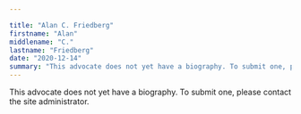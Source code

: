 ```yaml
---

title: "Alan C. Friedberg"
firstname: "Alan"
middlename: "C."
lastname: "Friedberg"
date: "2020-12-14"
summary: "This advocate does not yet have a biography. To submit one, please contact the site administrator."
---
```

This advocate does not yet have a biography. To submit one, please contact the site administrator.

